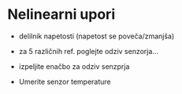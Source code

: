# Nelinearni upori

- delilnik napetosti (napetost se poveča/zmanjša)
- za 5 različnih ref. poglejte odziv senzorja...
- izpeljite enačbo za odziv senzprja

- Umerite senzor temperature

